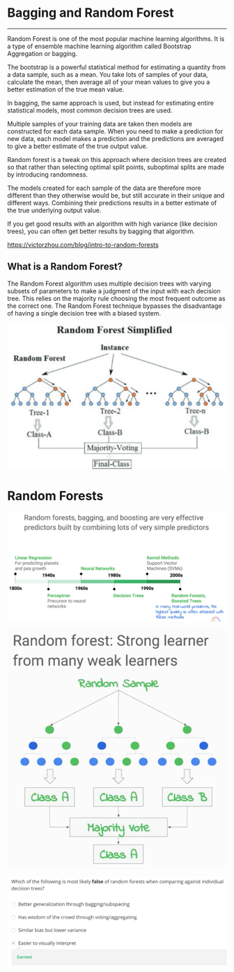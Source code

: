 # Bagging and Random Forest

---

Random Forest is one of the most popular machine learning algorithms. It is a type of ensemble machine learning algorithm called Bootstrap Aggregation or bagging.

The bootstrap is a powerful statistical method for estimating a quantity from a data sample, such as a mean. You take lots of samples of your data, calculate the mean, then average all of your mean values to give you a better estimation of the true mean value.

In bagging, the same approach is used, but instead for estimating entire statistical models, most common decision trees are used.

Multiple samples of your training data are taken then models are constructed for each data sample. When you need to make a prediction for new data, each model makes a prediction and the predictions are averaged to give a better estimate of the true output value.

Random forest is a tweak on this approach where decision trees are created so that rather than selecting optimal split points, suboptimal splits are made by introducing randomness.

The models created for each sample of the data are therefore more different than they otherwise would be, but still accurate in their unique and different ways. Combining their predictions results in a better estimate of the true underlying output value.

If you get good results with an algorithm with high variance (like decision trees), you can often get better results by bagging that algorithm.

<https://victorzhou.com/blog/intro-to-random-forests>

## What is a Random Forest?

The Random Forest algorithm uses multiple decision trees with varying subsets of parameters to make a judgment of the input with each decision tree. This relies on the majority rule choosing the most frequent outcome as the correct one. The Random Forest technique bypasses the disadvantage of having a single decision tree with a biased system.

![image](media/Bagging-and-Random-Forest-image1.png)

# Random Forests

![image](media/Bagging-and-Random-Forest-image2.png)

![image](media/Bagging-and-Random-Forest-image3.png)

![image](media/Bagging-and-Random-Forest-image4.png)
